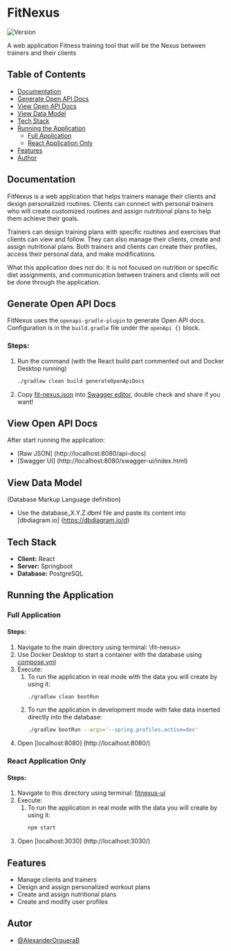 # FitNexus

![Version](https://img.shields.io/badge/version-1.0.0-blue)

A web application Fitness training tool that will be the Nexus between trainers and their clients

## Table of Contents

- [Documentation](#documentation)
- [Generate Open API Docs](#generate-open-api-docs)
- [View Open API Docs](#view-open-api-docs)
- [View Data Model](#view-data-model)
- [Tech Stack](#tech-stack)
- [Running the Application](#running-the-application)
    - [Full Application](#full-application)
    - [React Application Only](#react-application-only)
- [Features](#features)
- [Author](#author)

## Documentation

FitNexus is a web application that helps trainers manage their clients and design personalized routines. Clients can connect with personal trainers who will create customized routines and assign nutritional plans to help them achieve their goals.

Trainers can design training plans with specific routines and exercises that clients can view and follow. They can also manage their clients, create and assign nutritional plans. Both trainers and clients can create their profiles, access their personal data, and make modifications.

What this application does not do: It is not focused on nutrition or specific diet assignments, and communication between trainers and clients will not be done through the application.

## Generate Open API Docs

FitNexus uses the `openapi-gradle-plugin` to generate Open API docs. Configuration is in the `build.gradle` file under the `openApi {}` block.

### Steps:
1. Run the command (with the React build part commented out and Docker Desktop running)
   ```sh
   ./gradlew clean build generateOpenApiDocs
   ```
2. Copy [fit-nexus.json](build/docs/fit-nexus.json) into [Swagger editor](https://editor.swagger.io/), double check and share if you want!


## View Open API Docs
After start running the application:
*  [Raw JSON] (http://localhost:8080/api-docs)
*  [Swagger UI] (http://localhost:8080/swagger-ui/index.html)

## View Data Model 
(Database Markup Language definition)

* Use the database_X.Y.Z.dbml file and paste its content into [dbdiagram.io] (https://dbdiagram.io/d)

## Tech Stack

* **Client:** React
* **Server:** Springboot
* **Database:** PostgreSQL

## Running the Application
### Full Application
#### Steps:
1. Navigate to the main directory using terminal: \fit-nexus>
2. Use Docker Desktop to start a container with the database using [compose.yml](compose.yml)
3. Execute: 
   1. To run the application in real mode with the data you will create by using it:
      ```sh
      ./gradlew clean bootRun
      ```
   2. To run the application in development mode with fake data inserted directly into the database:
      ```sh
      ./gradlew bootRun --args='--spring.profiles.active=dev'
      ```
4. Open [localhost:8080] (http://localhost:8080/)

### React Application Only
#### Steps:
1. Navigate to this directory using terminal: [fitnexus-ui](src/frontend/fitnexus-ui) 
2. Execute:
    1. To run the application in real mode with the data you will create by using it:
       ```sh
       npm start
       ```
3. Open [localhost:3030] (http://localhost:3030/)

## Features
* Manage clients and trainers
* Design and assign personalized workout plans
* Create and assign nutritional plans
* Create and modify user profiles

## Autor

- [@AlexanderOrqueraB](https://www.github.com/AlexanderOrqueraB)

